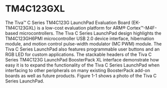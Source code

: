 # TM4C123GXL

The Tiva™ C Series TM4C123G LaunchPad Evaluation Board (EK-TM4C123GXL) is a low-cost
evaluation platform for ARM® Cortex™-M4F-based microcontrollers. The Tiva C Series LaunchPad design
highlights the TM4C123GH6PMI microcontroller USB 2.0 device interface, hibernation module, and motion
control pulse-width modulator (MC PWM) module. The Tiva C Series LaunchPad also features
programmable user buttons and an RGB LED for custom applications. The stackable headers of the Tiva
C Series TM4C123G LaunchPad BoosterPack XL interface demonstrate how easy it is to expand the
functionality of the Tiva C Series LaunchPad when interfacing to other peripherals on many existing
BoosterPack add-on boards as well as future products. Figure 1-1 shows a photo of the Tiva C Series
LaunchPad.

